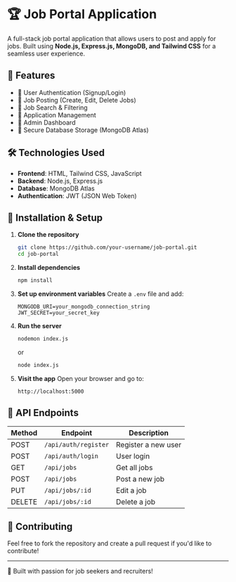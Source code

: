 # 🏆 Job Portal Application

A full-stack job portal application that allows users to post and apply for jobs. Built using **Node.js, Express.js, MongoDB, and Tailwind CSS** for a seamless user experience.

## 🚀 Features
- 🔹 User Authentication (Signup/Login)
- 🔹 Job Posting (Create, Edit, Delete Jobs)
- 🔹 Job Search & Filtering
- 🔹 Application Management
- 🔹 Admin Dashboard
- 🔹 Secure Database Storage (MongoDB Atlas)

## 🛠 Technologies Used
- **Frontend**: HTML, Tailwind CSS, JavaScript
- **Backend**: Node.js, Express.js
- **Database**: MongoDB Atlas
- **Authentication**: JWT (JSON Web Token)

## 📌 Installation & Setup

1. **Clone the repository**
   ```bash
   git clone https://github.com/your-username/job-portal.git
   cd job-portal
   ```

2. **Install dependencies**
   ```bash
   npm install
   ```

3. **Set up environment variables**
   Create a `.env` file and add:
   ```env
   MONGODB_URI=your_mongodb_connection_string
   JWT_SECRET=your_secret_key
   ```

4. **Run the server**
   ```bash
   nodemon index.js
   ```
   or  
   ```bash
   node index.js
   ```

5. **Visit the app**
   Open your browser and go to:  
   ```
   http://localhost:5000
   ```

## 📝 API Endpoints
| Method | Endpoint | Description |
|--------|---------|------------|
| POST | `/api/auth/register` | Register a new user |
| POST | `/api/auth/login` | User login |
| GET | `/api/jobs` | Get all jobs |
| POST | `/api/jobs` | Post a new job |
| PUT | `/api/jobs/:id` | Edit a job |
| DELETE | `/api/jobs/:id` | Delete a job |

## 📢 Contributing
Feel free to fork the repository and create a pull request if you'd like to contribute!

---

💪 Built with passion for job seekers and recruiters!